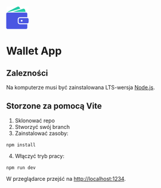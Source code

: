 <img src="https://github.com/damtchorzewski/S7venSurvivors-Wallet/blob/main/src/assets/svg/wallet.svg"  title="logo" alt="logo" /> <h1>Wallet App</h1>

## Zalezności

Na komputerze musi być zainstalowana LTS-wersja [Node.js](https://nodejs.org/en/).

## Storzone za pomocą Vite

1. Sklonować repo
2. Stworzyć swój branch
3. Zainstalować zasoby:

```shell
npm install
```

4. Włączyć tryb pracy:

```shell
npm run dev
```

W przeglądarce przejść na [http://localhost:1234](http://localhost:1234).
